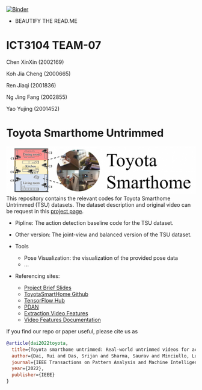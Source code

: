 [![Binder](https://mybinder.org/badge_logo.svg)](https://mybinder.org/v2/gh/IENORI/ICT3104/main)

- BEAUTIFY THE READ.ME

# ICT3104 TEAM-07

Chen XinXin (2002169)

Koh Jia Cheng (2000665)

Ren Jiaqi (2001836)

Ng Jing Fang (2002855)

Yao Yujing (2001452)

# Toyota Smarthome Untrimmed

![](/Images/logo.png)
This repository contains the relevant codes for Toyota Smarthome Untrimmed (TSU) datasets.
The dataset description and original video can be request in this [project page](https://project.inria.fr/toyotasmarthome/).

- Pipline: The action detection baseline code for the TSU dataset.

- Other version: The joint-view and balanced version of the TSU dataset.

- Tools
  - Pose Visualization: the visualization of the provided pose data
  - ...
  
- Referencing sites:
  - [Project Brief Slides](https://drive.google.com/file/d/1ubiK7Ctdd_JOi5Qa3GcJD9U3wcpCSAut/view?usp=sharing)
  - [ToyotaSmartHome Github](https://github.com/titania7777/ToyotaSmartHome)
  - [TensorFlow Hub](https://colab.research.google.com/github/tensorflow/hub/blob/master/examples/colab/tf2_object_detection.ipynb)
  - [PDAN](https://github.com/dairui01/PDAN)
  - [Extraction Video Features](https://github.com/v-iashin/video_features)
  - [Video Features Documentation](https://iashin.ai/video_features/models/i3d/)

If you find our repo or paper useful, please cite us as

```bibtex
@article{dai2022toyota,
  title={Toyota smarthome untrimmed: Real-world untrimmed videos for activity detection},
  author={Dai, Rui and Das, Srijan and Sharma, Saurav and Minciullo, Luca and Garattoni, Lorenzo and Bremond, Francois and Francesca, Gianpiero},
  journal={IEEE Transactions on Pattern Analysis and Machine Intelligence},
  year={2022},
  publisher={IEEE}
}
```
